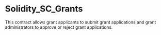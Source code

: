 # Solidity_SC_Grants
This contract allows grant applicants to submit grant applications and grant administrators to approve or reject grant applications.
